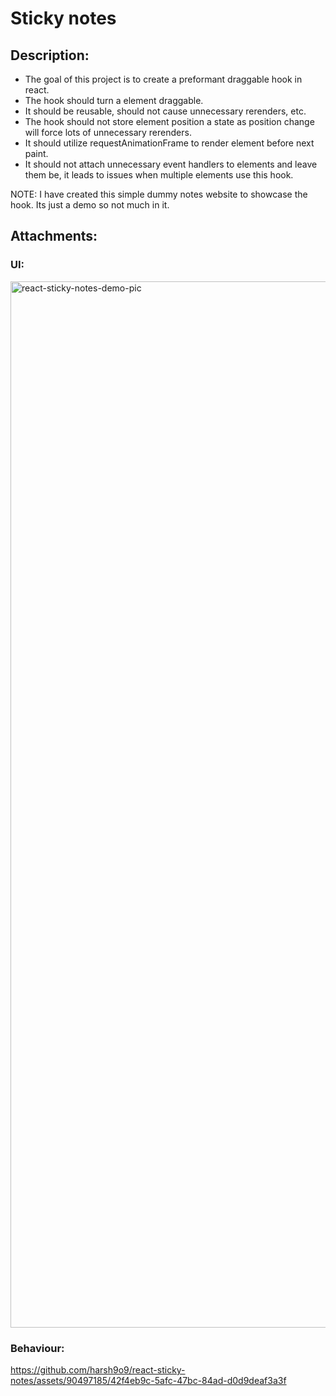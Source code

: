 # Sticky notes

## Description:
- The goal of this project is to create a preformant draggable hook in react.
- The hook should turn a element draggable.
- It should be reusable, should not cause unnecessary rerenders, etc.
- The hook should not store element position a state as position change will force lots of unnecessary rerenders.
- It should utilize requestAnimationFrame to render element before next paint.
- It should not attach unnecessary event handlers to elements and leave them be, it leads to issues when multiple elements use this hook.

NOTE: I have created this simple dummy notes website to showcase the hook. Its just a demo so not much in it.

## Attachments:
### UI:
<img width="1674" alt="react-sticky-notes-demo-pic" src="https://github.com/harsh9o9/react-sticky-notes/assets/90497185/27ab9029-3a66-46d5-99a5-551c996a757b">

### Behaviour:
https://github.com/harsh9o9/react-sticky-notes/assets/90497185/42f4eb9c-5afc-47bc-84ad-d0d9deaf3a3f

